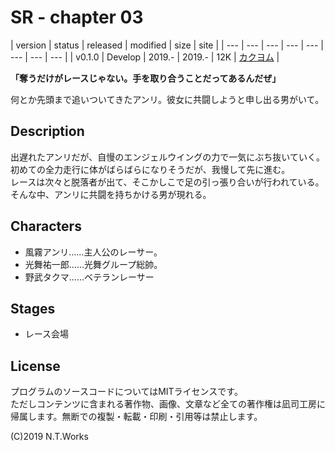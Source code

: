 # SR - chapter 03

| version | status | released | modified | size | site |
| --- | --- | --- | --- | --- | --- | --- | --- |
| v0.1.0 | Develop | 2019.- | 2019.- | 12K | [カクヨム](https://kakuyomu.jp/) |

**「奪うだけがレースじゃない。手を取り合うことだってあるんだぜ」**

何とか先頭まで追いついてきたアンリ。彼女に共闘しようと申し出る男がいて。

## Description

出遅れたアンリだが、自慢のエンジェルウイングの力で一気にぶち抜いていく。  
初めての全力走行に体がばらばらになりそうだが、我慢して先に進む。  
レースは次々と脱落者が出て、そこかしこで足の引っ張り合いが行われている。  
そんな中、アンリに共闘を持ちかける男が現れる。

## Characters

- 風霧アンリ……主人公のレーサー。
- 光舞祐一郎……光舞グループ総帥。
- 野武タクマ……ベテランレーサー

## Stages

- レース会場

## License

プログラムのソースコードについてはMITライセンスです。  
ただしコンテンツに含まれる著作物、画像、文章など全ての著作権は凪司工房に帰属します。無断での複製・転載・印刷・引用等は禁止します。

(C)2019 N.T.Works


